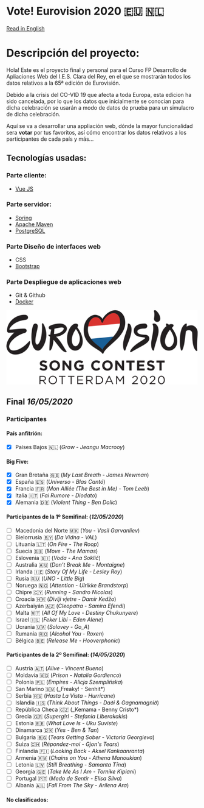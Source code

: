 # Vote! Eurovision 2020 :eu: :netherlands:

[Read in English](https://github.com/missmay4/Eurovision-2020-Project/blob/master/README.md)

# Descripción del proyecto: 
Hola! Este es el proyecto final y personal para el Curso FP Desarrollo de Apliaciones Web del I.E.S. Clara del Rey, en el que se mostrarán todos los datos relativos a la 65ª edición de Eurovisión.

Debido a la crisis del CO-VID 19 que afecta a toda Europa, esta edicion ha sido cancelada, por lo que los datos que inicialmente se conocian para dicha celebración se usarán a modo de datos de prueba para un simulacro de dicha celebración.

Aquí se va a desarrollar una appliación web, dónde la mayor funcionalidad sera **votar** por tus favoritos, así cómo encontrar los datos relativos a los participantes de cada país y más...

## Tecnologías usadas: 
### Parte cliente: 
* [Vue JS](https://vuejs.org/)
### Parte servidor: 
* [Spring](https://spring.io/projects/spring-framework)
* [Apache Maven](https://maven.apache.org/)
* [PostgreSQL](https://www.postgresql.org/)
### Parte Diseño de interfaces web
* CSS
* [Bootstrap](https://getbootstrap.com/)
### Parte Despliegue de aplicaciones web
* Git & Github
* [Docker](https://www.docker.com/)

![Eurovision2020](eurovision-2020-rotterdam.svg)


## Final _16/05/2020_

### Participantes

#### País anfitrión:

- [x] Países Bajos :netherlands: (_Grow - Jeangu Macrooy_)

#### Big Five:

- [x] Gran Bretaña :uk: (_My Last Breath - James Newman_)
- [x] España :es: (_Universo - Blas Cantó_)
- [x] Francia :fr: (_Mon Alliée (The Best in Me) - Tom Leeb_)
- [x] Italia :it: (_Fai Rumore - Diodato_)
- [x] Alemania :de: (_Violent Thing - Ben Dolic_)

#### Participantes de la 1º Semifinal: (_12/05/2020_)

- [ ] Macedonia del Norte :macedonia: (_You - Vasil Garvanliev_)
- [ ] Bielorrusia :belarus: (_Da Vidna - VAL_)
- [ ] Lituania :lithuania: (_On Fire - The Roop_)
- [ ] Suecia :sweden: (_Move - The Mamas_)
- [ ] Eslovenia :slovenia: (_Voda - Ana Soklič_)
- [ ] Australia :australia: (_Don’t Break Me - Montaigne_)
- [ ] Irlanda :ireland: (_Story Of My Life - Lesley Roy_)
- [ ] Rusia :ru: (_UNO - Little Big_)
- [ ] Noruega :norway: (_Attention - Ulrikke Brandstorp_)
- [ ] Chipre :cyprus: (_Running - Sandro Nicolas_)
- [ ] Croacia :croatia: (_Divlji vjetre - Damir Kedžo_)
- [ ] Azerbaiyán :azerbaijan: (_Cleopatra - Samira Efendi_)
- [ ] Malta :malta: (_All Of My Love - Destiny Chukunyere_)
- [ ] Israel :israel: (_Feker Libi - Eden Alene_)
- [ ] Ucrania :ukraine: (_Solovey - Go_A_)
- [ ] Rumania :romania: (_Alcohol You - Roxen_)
- [ ] Bélgica :belgium: (_Release Me - Hooverphonic_)

#### Participantes de la 2º Semifinal: (_14/05/2020_)

- [ ] Austria :austria: (_Alive - Vincent Bueno_)
- [ ] Moldavia :moldova: (_Prison - Natalia Gordienco_)
- [ ] Polonia :poland: (_Empires - Alicja Szemplińska_)
- [ ] San Marino :san_marino: (\_Freaky! - Senhit*)
- [ ] Serbia :serbia: (_Hasta La Vista - Hurricane_)
- [ ] Islandia :iceland: (_Think About Things - Daði & Gagnamagnið_)
- [ ] República Checa :czech_republic: (\_Kemama - Benny Cristo*)
- [ ] Grecia :greece: (_Superg!rl - Stefania Liberakakis_)
- [ ] Estonia :estonia: (_What Love Is - Uku Suviste_)
- [ ] Dinamarca :denmark: (_Yes - Ben & Tan_)
- [ ] Bulgaria :bulgaria: (_Tears Getting Sober - Victoria Georgieva_)
- [ ] Suiza :switzerland: (_Répondez-moi - Gjon's Tears_)
- [ ] Finlandia :finland: (_Looking Back - Aksel Kankaanranta_)
- [ ] Armenia :armenia: (_Chains on You - Athena Manoukian_)
- [ ] Letonia :latvia: (_Still Breathing - Samanta Tīna_)
- [ ] Georgia :georgia: (_Take Me As I Am - Tornike Kipiani_)
- [ ] Portugal :portugal: (_Medo de Sentir - Elisa Silva_)
- [ ] Albania :albania: (_Fall From The Sky - Arilena Ara_)

#### No clasificados:
